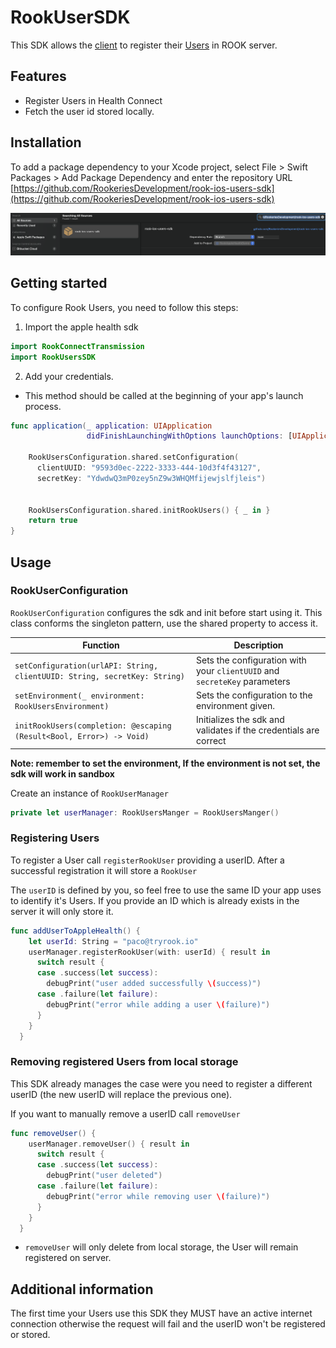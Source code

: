 # RookUserSDK

This SDK allows the [client](https://docs.tryrook.io/docs/Definitions/#client) to register their [Users](https://docs.tryrook.io/docs/Definitions/#User) in ROOK server.

## Features

* Register Users in Health Connect
* Fetch the user id stored locally.

## Installation

To add a package dependency to your Xcode project, select File > Swift Packages > Add Package Dependency and enter the repository URL [https://github.com/RookeriesDevelopment/rook-ios-users-sdk](https://github.com/RookeriesDevelopment/rook-ios-users-sdk)

![swpm-rook-users](swpm-rook-users.png)

## Getting started

To configure Rook Users, you need to follow this steps:

1. Import the apple health sdk

```swift
import RookConnectTransmission
import RookUsersSDK
```

 2. Add your credentials. 
 - This method should be called at the beginning of your app's launch process.

```swift
func application(_ application: UIApplication
                 didFinishLaunchingWithOptions launchOptions: [UIApplication.LaunchOptionsKey : Any]? = nil) -> Bool {
    
    RookUsersConfiguration.shared.setConfiguration(
      clientUUID: "9593d0ec-2222-3333-444-10d3f4f43127",
      secretKey: "YdwdwQ3mP0zey5nZ9w3WHQMfijewjslfjleis")
    
    
    RookUsersConfiguration.shared.initRookUsers() { _ in }
    return true
}
```

## Usage

### RookUserConfiguration

`RookUserConfiguration` configures the sdk and init before start using it.
This class conforms the singleton pattern, use the shared property to access it.

| Function | Description |
| -------- | ----------- |
| `setConfiguration(urlAPI: String, clientUUID: String, secretKey: String)` | Sets the configuration with  your `clientUUID` and `secreteKey` parameters |
| `setEnvironment(_ environment: RookUsersEnvironment)` | Sets the configuration to the environment given. |
| `initRookUsers(completion: @escaping (Result<Bool, Error>) -> Void)` | Initializes the sdk and validates if the credentials are correct |

**Note: remember to set the environment, If the environment is not set, the sdk will work in sandbox**

Create an instance of `RookUserManager`

```swift
private let userManager: RookUsersManger = RookUsersManger()
```

### Registering Users

To register a User call `registerRookUser` providing a userID.
 After a successful registration it will store a `RookUser`

The `userID` is defined by you, so feel free to use the same ID your app uses to identify it's
Users. If you provide an ID which is already exists in the server it will only store it.

```swift
func addUserToAppleHealth() {
    let userId: String = "paco@tryrook.io"
    userManager.registerRookUser(with: userId) { result in
      switch result {
      case .success(let success):
        debugPrint("user added successfully \(success)")
      case .failure(let failure):
        debugPrint("error while adding a user \(failure)")
      }
    }
  }
```

### Removing registered Users from local storage

This SDK already manages the case were you need to register a different userID (the new userID
will replace the previous one).

If you want to manually remove a userID call `removeUser` 

```swift
func removeUser() {
    userManager.removeUser() { result in
      switch result {
      case .success(let success):
        debugPrint("user deleted")
      case .failure(let failure):
        debugPrint("error while removing user \(failure)")
      }
    }
  }
```

* `removeUser` will only delete from local storage, the User will remain registered
  on server.

## Additional information

The first time your Users use this SDK they MUST have an active internet connection otherwise
the request will fail and the userID won't be registered or stored.
